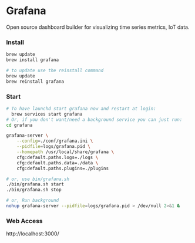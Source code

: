 Grafana
=======
Open source dashboard builder for visualizing time series metrics, IoT data.

### Install 
```bash
brew update
brew install grafana

# to update use the reinstall command
brew update
brew reinstall grafana
```

### Start
```bash
# To have launchd start grafana now and restart at login:
  brew services start grafana
# Or, if you don't want/need a background service you can just run:
cd grafana

grafana-server \
    --config=./conf/grafana.ini \
    --pidfile=logs/grafana.pid \
    --homepath /usr/local/share/grafana \
    cfg:default.paths.logs=./logs \
    cfg:default.paths.data=./data \
    cfg:default.paths.plugins=./plugins

# or, use bin/grafana.sh 
./bin/grafana.sh start
./bin/grafana.sh stop

# or, Run background
nohup grafana-server --pidfile=logs/grafana.pid > /dev/null 2>&1 &
```

### Web Access
http://localhost:3000/